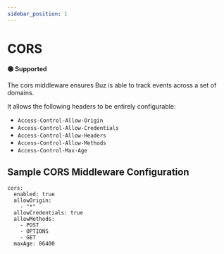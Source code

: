 ```yaml
---
sidebar_position: 1
---
```


# CORS

**🟢 Supported**

The cors middleware ensures Buz is able to track events across a set of domains.

It allows the following headers to be entirely configurable:

* `Access-Control-Allow-Origin`
* `Access-Control-Allow-Credentials`
* `Access-Control-Allow-Headers`
* `Access-Control-Allow-Methods`
* `Access-Control-Max-Age`


## Sample CORS Middleware Configuration

```
cors:
  enabled: true
  allowOrigin:
    - "*"
  allowCredentials: true
  allowMethods:
    - POST
    - OPTIONS
    - GET
  maxAge: 86400
```

